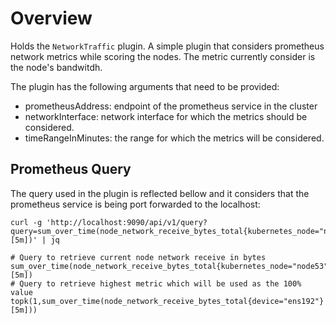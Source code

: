 # Overview

Holds the `NetworkTraffic` plugin. A simple plugin that considers prometheus network
metrics while scoring the nodes. The metric currently consider is the node's bandwitdh.

The plugin has the following arguments that need to be provided:

- prometheusAddress: endpoint of the prometheus service in the cluster
- networkInterface: network interface for which the metrics should be considered.
- timeRangeInMinutes: the range for which the metrics will be considered.

## Prometheus Query

The query used in the plugin is reflected bellow and it considers that the prometheus
service is being port forwarded to the localhost:

```shell
curl -g 'http://localhost:9090/api/v1/query?query=sum_over_time(node_network_receive_bytes_total{kubernetes_node="node53",device="ens192"}[5m])' | jq
```

```shell
# Query to retrieve current node network receive in bytes
sum_over_time(node_network_receive_bytes_total{kubernetes_node="node53",device="ens192"}[5m])
# Query to retrieve highest metric which will be used as the 100% value
topk(1,sum_over_time(node_network_receive_bytes_total{device="ens192"}[5m]))
```
